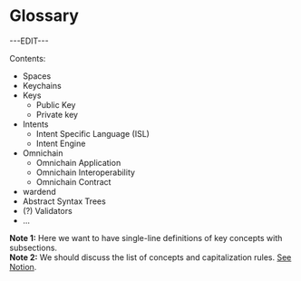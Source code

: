 ﻿---
sidebar_position: 2
---

# Glossary

---EDIT---

Contents:
- Spaces
- Keychains 
- Keys
	- Public Key 
	- Private key
- Intents
	- Intent Specific Language (ISL)
	- Intent Engine 
- Omnichain
	- Omnichain Application
	- Omnichain Interoperability
	- Omnichain Contract 
- wardend
- Abstract Syntax Trees
- (?) Validators
- ...

**Note 1:** Here we want to have single-line definitions of key concepts with subsections.  
**Note 2:** We should discuss the list of concepts and capitalization rules. [See Notion](https://www.notion.so/05b053cd92c74e5d9a38507fe8671b76?v=817daf55a64a44a98efa42291c6f05c2).

